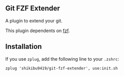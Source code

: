 ## Git FZF Extender

A plugin to extend your git.

This plugin dependents on [fzf](https://github.com/junegunn/fzf).

## Installation

If you use `zplug`, add the following line to your `.zshrc`:

```shell
zplug 'shikibu9419/git-fzf-extender', use:init.sh
```
